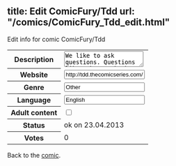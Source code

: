 title: Edit ComicFury/Tdd
url: "/comics/ComicFury_Tdd_edit.html"
---
Edit info for comic ComicFury/Tdd

<form name="comic" action="http://gaepostmail.appengine.com/comic" name="post">
<table class="comicinfo">
<tr>
<th>Description</th><td><textarea name="description">We like to ask questions. Questions like: What's the best way to flirt with that cute girl I always see around? Am I funny or just delusional? What about second breakfast? Is it possible to create a quality webcomic with little to no artistic ability? To all of these we say; let's find out! We hope you enjoy our work.</textarea></td>
</tr>
<tr>
<th>Website</th><td><input type="text" name="url" value="http://tdd.thecomicseries.com/"/></td>
</tr>
<tr>
<th>Genre</th><td><input type="text" name="genre" value="Other"/></td>
</tr>
<tr>
<th>Language</th><td><input type="text" name="language" value="English"/></td>
</tr>
<tr>
<th>Adult content</th><td><input type="checkbox" name="adult" value="adult" /></td>
</tr>
<tr>
<th>Status</th><td>ok on 23.04.2013</td>
</tr>
<tr>
<th>Votes</th><td>0</div></td>
</tr>
</table>
</form>

Back to the [comic](/comics/ComicFury_Tdd.html).
